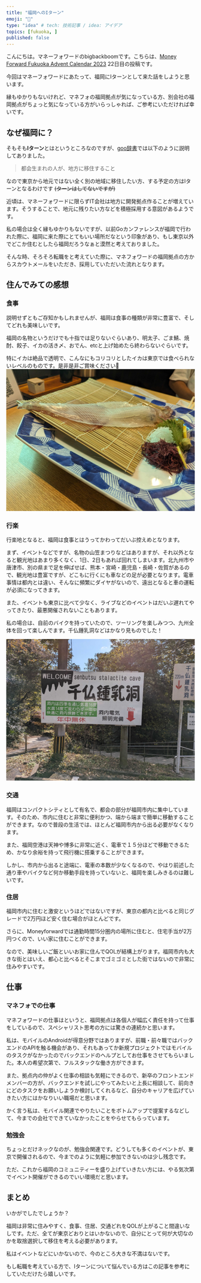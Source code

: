 ```yaml
---
title: "福岡へのIターン"
emoji: "🍜"
type: "idea" # tech: 技術記事 / idea: アイデア
topics: [fukuoka, ]
published: false
---
```


こんにちは。マネーフォワードのbigbackboomです。こちらは、[Money Forward Fukuoka Advent Calendar 2023](https://adventar.org/calendars/9176) 22日目の投稿です。

今回はマネーフォワードにあたって、福岡にIターンとして来た話をしようと思います。

縁もゆかりもないけれど、マネフォの福岡拠点が気になっている方、別会社の福岡拠点がちょっと気になっている方がいらっしゃれば、ご参考にいただければ幸いです。


## なぜ福岡に？

そもそも**Iターン**とはというところなのですが、[goo辞書](https://dictionary.goo.ne.jp/word/I%E3%82%BF%E3%83%BC%E3%83%B3/)では以下のように説明してありました。

> 都会生まれの人が、地方に移住すること

なので東京から地元ではない全く別の地域に移住したい方、する予定の方はIターンとなるわけです ~~(ターンはしてないですが)~~

近頃は、マネーフォワードに限らずIT会社は地方に開発拠点作ることが増えています。そうすることで、地元に残りたい方などを積極採用する意図があるようです。

私の場合は全く縁もゆかりもないですが、以前Goカンファレンスが福岡で行われた際に、福岡に来た際にとてもいい場所だなという印象があり、もし東京以外でどこか住むとしたら福岡だろうなぁと漠然と考えておりました。

そんな時、そろそろ転職をと考えていた際に、マネフォワードの福岡拠点の方からスカウトメールをいただき、採用していただいた流れとなります。

## 住んでみての感想

### 食事
説明せずともご存知かもしれませんが、福岡は食事の種類が非常に豊富で、そしてどれも美味しいです。

福岡の名物というだけでも十指では足りないぐらいあり、明太子、ごま鯖、焼酎、餃子、イカの活き〆、おでん、etcと上げ始めたら終わらないぐらいです。

特にイカは絶品で透明で、こんなにもコリコリとしたイカは東京では食べられないレベルのものです。是非是非ご賞味ください🦑
![squid](/images/3a1253a708bc3e/squid.jpg)


### 行楽
行楽地となると、福岡は食事とはうってかわってだいぶ控えめとなります。

まず、イベントなどですが、名物の山笠まつりなどはありますが、それ以外となると観光地はあまり多くなく、1日、2日もあれば回れてしまいます。北九州市や唐津市、別の県まで足を伸ばせば、熊本・宮崎・鹿児島・長崎・佐賀があるので、観光地は豊富ですが、どこもに行くにも車などの足が必要となります。電車事情は都内とは違い、そんなに頻繁にダイヤがないので、遠出となると車の運転が必須になってきます。

また、イベントも東京に比べて少なく、ライブなどのイベントはだいぶ遅れてやってきたり、最悪開催されないこともあります。

私の場合は、自前のバイクを持っていたので、ツーリングを楽しみつつ、九州全体を回って楽しんでます。千仏鍾乳洞などはかなり見ものでした！

![shounyu](/images/3a1253a708bc3e/shounyu.jpg)


### 交通
福岡はコンパクトシティとして有名で、都会の部分が福岡市内に集中しています。そのため、市内に住むと非常に便利かつ、端から端まで簡単に移動することができます。なので普段の生活では、ほとんど福岡市内から出る必要がなくなります。

また、福岡空港は天神や博多に非常に近く、電車で１５分ほどで移動できるため、かなり余裕を持って飛行機に搭乗することができます。

しかし、市内から出ると途端に、電車の本数が少なくなるので、やはり前述した通り車やバイクなど何か移動手段を持っていないと、福岡を楽しみきるのは難しいです。

### 住居
福岡市内に住むと激安というほどではないですが、東京の都内と比べると同じグレードで2万円ほど安く住む場合がほとんどです。

さらに、Moneyforwardでは通勤時間15分圏内の場所に住むと、住宅手当が2万円つくので、いい家に住むことができます。

なので、美味しいご飯といいお家に住んでQOLが結構上がります。福岡市内も大きな街とはいえ、都心と比べるとそこまでゴミゴミとした街ではないので非常に住みやすいです。

## 仕事

### マネフォでの仕事
マネフォワードの仕事はというと、福岡拠点は各個人が幅広く責任を持って仕事をしているので、スペシャリスト思考の方には驚きの連続かと思います。

私は、モバイルのAndroidが得意分野ではありますが、前職・前々職ではバックエンドのAPIを触る機会があり、それもあってか新規プロジェクトではモバイルのタスクがなかったのでバックエンドのヘルプとしてお仕事をさせてもらいました。本人の希望次第で、フルスタックな働き方ができます。

また、拠点内の仲がよく仕事の相談も気軽にできるので、新卒のフロントエンドメンバーの方が、バックエンドを試しにやってみたいと上長に相談して、前向きにどのタスクをお願いしようか検討してくれるなど、自分のキャリアを広げていきたい方にはかなりいい職場だと思います。

かく言う私は、モバイル関連でやりたいことをボトムアップで提案するなどして、今までの会社でできていなかったことをやらせてもらっています。

### 勉強会
ちょっとだけネックなのが、勉強会関連です。どうしても多くのイベントが、東京で開催されるので、今までのように気軽に参加できないのは少し残念です。

ただ、これから福岡のコミュニティーを盛り上げていきたい方には、やる気次第でイベント開催ができるのでいい環境だと思います。

## まとめ
いかがでしたでしょうか？　

福岡は非常に住みやすく、食事、住居、交通どれをQOLが上がること間違いなしです。ただ、全てが東京どおりとはいかないので、自分にとって何が大切なのかを取捨選択して移住を考える必要があります。

私はイベントなどにいかないので、今のところ大きな不満はないです。

もし転職を考えている方で、Iターンについて悩んでいる方はこの記事を参考にしていただけたら嬉しいです。

